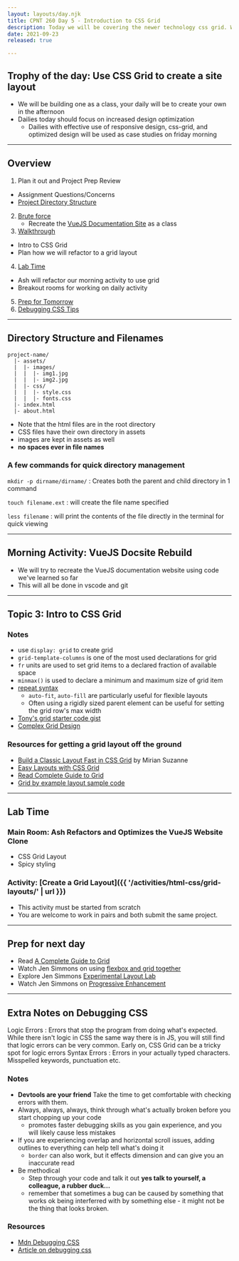 ```yaml
---
layout: layouts/day.njk
title: CPNT 260 Day 5 - Introduction to CSS Grid
description: Today we will be covering the newer technology css grid. We will implement basic grid designs. We will also be practicing debugging strategies for CSS that will also be useful when coding in JS and other languages.
date: 2021-09-23
released: true

---
```


## Trophy of the day: Use CSS Grid to create a site layout
  - We will be building one as a class, your daily will be to create your own in the afternoon
  - Dailies today should focus on increased design optimization
    - Dailies with effective use of responsive design, css-grid, and optimized design will be used as case studies on friday morning
---

## Overview

1. Plan it out and Project Prep Review
  - Assignment Questions/Concerns
  - [Project Directory Structure](#planit)
2. [Brute force](#bruteforce)
    - Recreate the [VueJS Documentation Site](https://v3.vuejs.org/guide/introduction.html) as a class
3. [Walkthrough](#walkthru)
  - Intro to CSS Grid
  - Plan how we will refactor to a grid layout
4. [Lab Time](#lab)
  - Ash will refactor our morning activity to use grid
  - Breakout rooms for working on daily activity
5. [Prep for Tomorrow](#prep)
6. [Debugging CSS Tips](#debugnotes)
---
## <a id="planit"></a> Directory Structure and Filenames

```
project-name/
  |- assets/
  |  |- images/
  |  |  |- img1.jpg
  |  |  |- img2.jpg
  |  |- css/
  |  |  |- style.css
  |  |  |- fonts.css
  |- index.html
  |- about.html
```
- Note that the html files are in the root directory
- CSS files have their own directory in assets
- images are kept in assets as well
- **no spaces ever in file names**

### A few commands for quick directory management
`mkdir -p dirname/dirname/`
  : Creates both the parent and child directory in 1 command

`touch filename.ext`
  : will create the file name specified

`less filename`
  : will print the contents of the file directly in the terminal for quick viewing

---
## <a id="bruteforce"></a> Morning Activity: VueJS Docsite Rebuild
- We will try to recreate the VueJS documentation website using code we've learned so far
- This will all be done in vscode and git

---

## <a id="walkthru"></a> Topic 3: Intro to CSS Grid

### Notes

- use `display: grid` to create grid
- `grid-template-columns` is one of the most used declarations for grid
- `fr` units are used to set grid items to a declared fraction of available space
- `minmax()` is used to declare a minimum and maximum size of grid item
- [repeat syntax](<https://developer.mozilla.org/en-US/docs/Web/CSS/repeat()>)
  - `auto-fit`, `auto-fill` are particularly useful for flexible layouts
  - Often using a rigidly sized parent element can be useful for setting the grid row's max width
- [Tony's grid starter code gist](https://gist.github.com/acidtone/d946ea7147e60568d7f8262b5e7be449)
- [Complex Grid Design](https://codepen.io/ashlyn-knox/pen/eYWbdZV)

### Resources for getting a grid layout off the ground

- [Build a Classic Layout Fast in CSS Grid](https://youtu.be/KOvGeFUHAC0) by Mirian Suzanne
- [Easy Layouts with CSS Grid](https://youtu.be/tFKrK4eAiUQ)
- [Read Complete Guide to Grid](https://css-tricks.com/snippets/css/complete-guide-grid/)
- [Grid by example layout sample code](https://gridbyexample.com/patterns/)

---

## <a id="lab"> Lab Time

### Main Room: Ash Refactors and Optimizes the VueJS Website Clone
  - CSS Grid Layout
  - Spicy styling

### Activity: [Create a Grid Layout]({{ '/activities/html-css/grid-layouts/' | url }})
  - This activity must be started from scratch 
  - You are welcome to work in pairs and both submit the same project.

---

## <a id="prep"></a>Prep for next day

- Read [A Complete Guide to Grid](https://css-tricks.com/snippets/css/complete-guide-gri)
- Watch Jen Simmons on using [flexbox and grid together](https://www.youtube.com/watch?v=dQHtT47eH0M)
- Explore Jen Simmons [Experimental Layout Lab](https://labs.jensimmons.com/)
- Watch Jen Simmons on [Progressive Enhancement](https://www.youtube.com/watch?v=u00FY9vADfQ)

---
## <a id="debugnotes"></a>Extra Notes on Debugging CSS

Logic Errors
  : Errors that stop the program from doing what's expected. While there isn't logic in CSS the same way there is in JS, you will still find that logic errors can be very common. Early on, CSS Grid can be a tricky spot for logic errors
Syntax Errors
  : Errors in your actually typed characters. Misspelled keywords, punctuation etc.

### Notes
- **Devtools are your friend** Take the time to get comfortable with checking errors with them.
- Always, always, always, think through what's actually broken before you start chopping up your code
  - promotes faster debugging skills as you gain experience, and you will likely cause less mistakes
- If you are experiencing overlap and horizontal scroll issues, adding outlines to everything can help tell what's doing it
  - `border` can also work, but it effects dimension and can give you an inaccurate read
- Be methodical
  - Step through your code and talk it out **yes talk to yourself, a colleague, a rubber duck...**
  - remember that sometimes a bug can be caused by something that works ok being interferred with by something else - it might not be the thing that looks broken.

### Resources

- [Mdn Debugging CSS](https://developer.mozilla.org/en-US/docs/Learn/CSS/Building_blocks/Debugging_CSS)
- [Article on debugging css](https://rohitgulam.hashnode.dev/the-best-way-to-debug-css-code)
